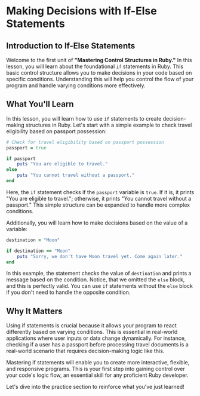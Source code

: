 # Making Decisions with If-Else Statements

## Introduction to If-Else Statements
Welcome to the first unit of **"Mastering Control Structures in Ruby."** In this lesson, you will learn about the foundational `if` statements in Ruby. This basic control structure allows you to make decisions in your code based on specific conditions. Understanding this will help you control the flow of your program and handle varying conditions more effectively.

## What You'll Learn
In this lesson, you will learn how to use `if` statements to create decision-making structures in Ruby. Let's start with a simple example to check travel eligibility based on passport possession:

```Ruby
# Check for travel eligibility based on passport possession
passport = true

if passport
    puts "You are eligible to travel."
else
    puts "You cannot travel without a passport."
end
```

Here, the `if` statement checks if the `passport` variable is `true`. If it is, it prints "You are eligible to travel."; otherwise, it prints "You cannot travel without a passport." This simple structure can be expanded to handle more complex conditions.

Additionally, you will learn how to make decisions based on the value of a variable:

```Ruby
destination = "Moon"

if destination == "Moon"
    puts "Sorry, we don't have Moon travel yet. Come again later."
end
```

In this example, the statement checks the value of `destination` and prints a message based on the condition. Notice, that we omitted the `else` block, and this is perfectly valid. You can use `if` statements without the `else` block if you don't need to handle the opposite condition.

## Why It Matters
Using if statements is crucial because it allows your program to react differently based on varying conditions. This is essential in real-world applications where user inputs or data change dynamically. For instance, checking if a user has a passport before processing travel documents is a real-world scenario that requires decision-making logic like this.

Mastering if statements will enable you to create more interactive, flexible, and responsive programs. This is your first step into gaining control over your code's logic flow, an essential skill for any proficient Ruby developer.

Let's dive into the practice section to reinforce what you've just learned!
